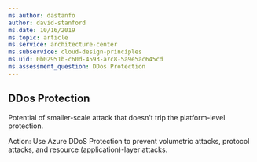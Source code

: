 ```yaml
---
ms.author: dastanfo
author: david-stanford
ms.date: 10/16/2019
ms.topic: article
ms.service: architecture-center
ms.subservice: cloud-design-principles
ms.uid: 0b02951b-c60d-4593-a7c8-5a9e5ac645cd
ms.assessment_question: DDos Protection
---
```

## DDos Protection

Potential of smaller-scale attack that doesn't trip the platform-level protection.

Action:
Use Azure DDoS Protection to prevent volumetric attacks, protocol attacks, and resource (application)-layer attacks.
